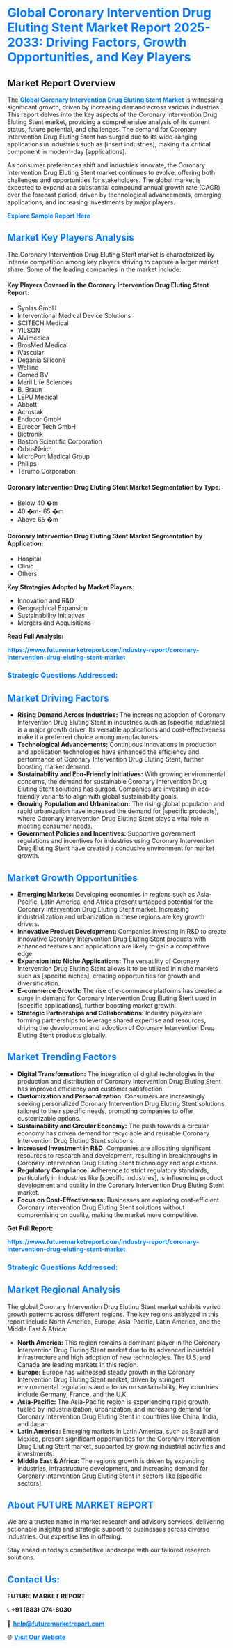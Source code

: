 <h1 style="color: #007BFF;">Global Coronary Intervention Drug Eluting Stent Market Report 2025-2033: Driving Factors, Growth Opportunities, and Key Players</h1>

<section id="overview">
<h2>Market Report Overview</h2>
<p>The <a href="https://www.futuremarketreport.com/industry-report/coronary-intervention-drug-eluting-stent-market" style="color: #007BFF; text-decoration: none;"><strong>Global Coronary Intervention Drug Eluting Stent Market</strong></a> is witnessing significant growth, driven by increasing demand across various industries. This report delves into the key aspects of the Coronary Intervention Drug Eluting Stent market, providing a comprehensive analysis of its current status, future potential, and challenges. The demand for Coronary Intervention Drug Eluting Stent has surged due to its wide-ranging applications in industries such as [insert industries], making it a critical component in modern-day [applications].</p>
<p>As consumer preferences shift and industries innovate, the Coronary Intervention Drug Eluting Stent market continues to evolve, offering both challenges and opportunities for stakeholders. The global market is expected to expand at a substantial compound annual growth rate (CAGR) over the forecast period, driven by technological advancements, emerging applications, and increasing investments by major players.</p>
</section>

<section id="overview">
<p><a href="https://www.futuremarketreport.com/request-sample/reportId=78544" style="color: #007BFF; text-decoration: none;"><strong>Explore Sample Report Here</strong></a></p>
</section>

<section id="key-players">
<h2 style="color: #007BFF;">Market Key Players Analysis</h2>
<p>The Coronary Intervention Drug Eluting Stent market is characterized by intense competition among key players striving to capture a larger market share. Some of the leading companies in the market include:</p>
<h4>Key Players Covered in the Coronary Intervention Drug Eluting Stent Report:</h4>
<ul><li>Synlas GmbH</li><li>Interventional Medical Device Solutions</li><li>SCITECH Medical</li><li>YILSON</li><li>Alvimedica</li><li>BrosMed Medical</li><li>iVascular</li><li>Degania Silicone</li><li>Wellinq</li><li>Comed BV</li><li>Meril Life Sciences</li><li>B. Braun</li><li>LEPU Medical</li><li>Abbott</li><li>Acrostak</li><li>Endocor GmbH</li><li>Eurocor Tech GmbH</li><li>Biotronik</li><li>Boston Scientific Corporation</li><li>OrbusNeich</li><li>MicroPort Medical Group</li><li>Philips</li><li>Terumo Corporation</li></ul>
<h4>Coronary Intervention Drug Eluting Stent Market Segmentation by Type:</h4>
<ul><li>Below 40 �m</li><li>40 �m- 65 �m</li><li>Above 65 �m</li></ul>

<h4>Coronary Intervention Drug Eluting Stent Market Segmentation by Application:</h4>
<ul><li>Hospital</li><li>Clinic</li><li>Others</li></ul>
<p><strong>Key Strategies Adopted by Market Players:</strong></p>
<ul>
<li>Innovation and R&D</li>
<li>Geographical Expansion</li>
<li>Sustainability Initiatives</li>
<li>Mergers and Acquisitions</li>
</ul>
</section>

<section>
<p><strong>Read Full Analysis: </strong></p><a href="https://www.futuremarketreport.com/industry-report/coronary-intervention-drug-eluting-stent-market" style="color: #007BFF; text-decoration: none;"><strong>https://www.futuremarketreport.com/industry-report/coronary-intervention-drug-eluting-stent-market</strong></a>
<h3 style="color: #007BFF;">Strategic Questions Addressed:</h3>
</section>

<section id="driving-factors">
<h2 style="color: #007BFF;">Market Driving Factors</h2>
<ul>
<li><strong>Rising Demand Across Industries:</strong> The increasing adoption of Coronary Intervention Drug Eluting Stent in industries such as [specific industries] is a major growth driver. Its versatile applications and cost-effectiveness make it a preferred choice among manufacturers.</li>
<li><strong>Technological Advancements:</strong> Continuous innovations in production and application technologies have enhanced the efficiency and performance of Coronary Intervention Drug Eluting Stent, further boosting market demand.</li>
<li><strong>Sustainability and Eco-Friendly Initiatives:</strong> With growing environmental concerns, the demand for sustainable Coronary Intervention Drug Eluting Stent solutions has surged. Companies are investing in eco-friendly variants to align with global sustainability goals.</li>
<li><strong>Growing Population and Urbanization:</strong> The rising global population and rapid urbanization have increased the demand for [specific products], where Coronary Intervention Drug Eluting Stent plays a vital role in meeting consumer needs.</li>
<li><strong>Government Policies and Incentives:</strong> Supportive government regulations and incentives for industries using Coronary Intervention Drug Eluting Stent have created a conducive environment for market growth.</li>
</ul>
</section>

<section id="growth-opportunities">
<h2 style="color: #007BFF;">Market Growth Opportunities</h2>
<ul>
<li><strong>Emerging Markets:</strong> Developing economies in regions such as Asia-Pacific, Latin America, and Africa present untapped potential for the Coronary Intervention Drug Eluting Stent market. Increasing industrialization and urbanization in these regions are key growth drivers.</li>
<li><strong>Innovative Product Development:</strong> Companies investing in R&D to create innovative Coronary Intervention Drug Eluting Stent products with enhanced features and applications are likely to gain a competitive edge.</li>
<li><strong>Expansion into Niche Applications:</strong> The versatility of Coronary Intervention Drug Eluting Stent allows it to be utilized in niche markets such as [specific niches], creating opportunities for growth and diversification.</li>
<li><strong>E-commerce Growth:</strong> The rise of e-commerce platforms has created a surge in demand for Coronary Intervention Drug Eluting Stent used in [specific applications], further boosting market growth.</li>
<li><strong>Strategic Partnerships and Collaborations:</strong> Industry players are forming partnerships to leverage shared expertise and resources, driving the development and adoption of Coronary Intervention Drug Eluting Stent products globally.</li>
</ul>
</section>

<section id="trending-factors">
<h2 style="color: #007BFF;">Market Trending Factors</h2>
<ul>
<li><strong>Digital Transformation:</strong> The integration of digital technologies in the production and distribution of Coronary Intervention Drug Eluting Stent has improved efficiency and customer satisfaction.</li>
<li><strong>Customization and Personalization:</strong> Consumers are increasingly seeking personalized Coronary Intervention Drug Eluting Stent solutions tailored to their specific needs, prompting companies to offer customizable options.</li>
<li><strong>Sustainability and Circular Economy:</strong> The push towards a circular economy has driven demand for recyclable and reusable Coronary Intervention Drug Eluting Stent solutions.</li>
<li><strong>Increased Investment in R&D:</strong> Companies are allocating significant resources to research and development, resulting in breakthroughs in Coronary Intervention Drug Eluting Stent technology and applications.</li>
<li><strong>Regulatory Compliance:</strong> Adherence to strict regulatory standards, particularly in industries like [specific industries], is influencing product development and quality in the Coronary Intervention Drug Eluting Stent market.</li>
<li><strong>Focus on Cost-Effectiveness:</strong> Businesses are exploring cost-efficient Coronary Intervention Drug Eluting Stent solutions without compromising on quality, making the market more competitive.</li>
</ul>
</section>

<section>
<p><strong>Get Full Report: </strong></p><a href="https://www.futuremarketreport.com/industry-report/coronary-intervention-drug-eluting-stent-market" style="color: #007BFF; text-decoration: none;"><strong>https://www.futuremarketreport.com/industry-report/coronary-intervention-drug-eluting-stent-market</strong></a>
<h3 style="color: #007BFF;">Strategic Questions Addressed:</h3>
</section>


<section id="regional-analysis">
<h2 style="color: #007BFF;">Market Regional Analysis</h2>
<p>The global Coronary Intervention Drug Eluting Stent market exhibits varied growth patterns across different regions. The key regions analyzed in this report include North America, Europe, Asia-Pacific, Latin America, and the Middle East & Africa:</p>
<ul>
<li><strong>North America:</strong> This region remains a dominant player in the Coronary Intervention Drug Eluting Stent market due to its advanced industrial infrastructure and high adoption of new technologies. The U.S. and Canada are leading markets in this region.</li>
<li><strong>Europe:</strong> Europe has witnessed steady growth in the Coronary Intervention Drug Eluting Stent market, driven by stringent environmental regulations and a focus on sustainability. Key countries include Germany, France, and the U.K.</li>
<li><strong>Asia-Pacific:</strong> The Asia-Pacific region is experiencing rapid growth, fueled by industrialization, urbanization, and increasing demand for Coronary Intervention Drug Eluting Stent in countries like China, India, and Japan.</li>
<li><strong>Latin America:</strong> Emerging markets in Latin America, such as Brazil and Mexico, present significant opportunities for the Coronary Intervention Drug Eluting Stent market, supported by growing industrial activities and investments.</li>
<li><strong>Middle East & Africa:</strong> The region’s growth is driven by expanding industries, infrastructure development, and increasing demand for Coronary Intervention Drug Eluting Stent in sectors like [specific sectors].</li>
</ul>
</section>

<footer>
<h2 style="color: #007BFF;">About FUTURE MARKET REPORT</h2>
<p>We are a trusted name in market research and advisory services, delivering actionable insights and strategic support to businesses across diverse industries. Our expertise lies in offering:</p>

<p>Stay ahead in today’s competitive landscape with our tailored research solutions.</p>

<h2 style="color: #007BFF;">Contact Us:</h2>
<p><strong>FUTURE MARKET REPORT</strong></p>
<p>📞 <strong>+91 (883) 074-8030</strong></p>
<p>📧 <strong><a href="mailto:help@futuremarketreport.com" style="color: #007BFF;">help@futuremarketreport.com</a></strong></p>
<p>🌐 <strong><a href="https://www.futuremarketreport.com/" style="color: #007BFF;">Visit Our Website</a></strong></p>
</footer>